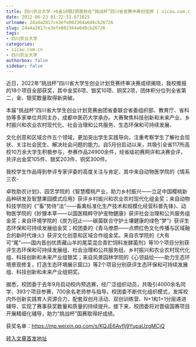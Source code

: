 ```yaml
---
title: 四川农业大学->6金10银2铜我校在“挑战杯”四川省竞赛中再创佳绩 | sicau.com.cn
date: 2022-06-23 01:22:51.671025
urlname: 24a4a2817ce3efe002364a6d8cb26726
slug: 24a4a2817ce3efe002364a6d8cb26726
tags: 
- 四川农业大学
categories:
- sicau.com.cn
- 四川农业大学
authorbox: false
sidebar: false
---
```

近日，2022年“挑战杯”四川省大学生创业计划竞赛终审决赛成绩揭晓，我校推报的18个项目全部获奖，其中金奖6项、银奖10项、铜奖2项，团体积分位列全省第二，金、银奖数量取得新突破。  

本届“挑战杯”四川省大学生创业计划竞赛由团省委联合省委组织部、教育厅、省科协等多家单位共同主办，成都中医药大学承办。大赛聚焦科技创新和未来产业、乡村振兴和农业农村现代化、社会治理和公共服务、生态环保和可持续发展、
<!--more-->
文化创意和区域合作五个领域，更加突出学生实践导向，注重考察学生了解社会现状、关注社会民生、解决社会问题的能力。自5月份启动以来，共吸引全省117所高校10万余大学生积极参与，参赛作品24900余件，经省级初赛网评和决赛会评，共评出金奖105件、银奖203件、铜奖300件。

我校学生作品得到参评专家评委的高度关注与肯定，其中来自动物医学院的《情系三农-

卓牧助农计划》、园艺学院的《智慧樱桃产业，助力乡村振兴——立足中国樱桃新品种研发及智慧果园模式应用》获评乡村振兴和农业农村现代化组金奖；来自动物科技学院的《“畜”势待“法”——畜禽标准化生产技术和规模化经营科普先锋》、动物医学院的《妙狸本草——以国医精粹守护宠物健康》获评社会治理和公共服务组金奖；来自环境学院的《炭为冠止——碳菌联合守护土壤健康的绿色“梦”》获评生态环保和可持续发展组金奖；校团委的《青马燎原——点燃红色文化传播与区域融合的新时代烽火》获评文化创意和区域合作组金奖。来自农学院的《大有可“尾”——国内首创优质藏山羊的尾菜混合青贮饲料发酵菌剂》等10个项目分别获评生态环保和可持续发展组、社会治理和公共服务组、乡村振兴和农业农村现代化组、科技创新和未来产业组银奖；来自风景园林学院的《心领益绘——助力生态环境景观修复，打造生态环境展示窗口》等2个项目分别获评生态环保和可持续发展组、科技创新和未来产业组铜奖。

据悉，校团委于去年9月启动校内预选赛，经广泛组织动员，共吸引4000余名同学、393个项目参赛，700余名老师参与指导。校团委不断优化组织模式，发挥校内外创新实践育人资源合力，配套双创月活动、双创训练营、N+1和1+1分层递进辅导，实现了赛事获奖数量和质量的持续提升。接下来，校团委将对晋级国赛项目开展精细化辅导，助力“挑战杯”国赛取得好成绩。

获奖名单：https://mp.weixin.qq.com/s/KQJE6Avflj9YupaUzgMCjQ



[转入文章首发地址](https://news.sicau.edu.cn/info/1078/68485.htm)
